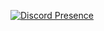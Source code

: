 [![Discord Presence](https://lanyard.cnrad.dev/api/:id)](https://discord.com/users/:220325900523143168)
